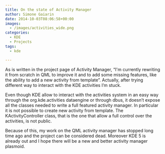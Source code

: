 ```yaml
---
title: On the state of Activity Manager
author: Simone Gaiarin
date: 2014-10-03T08:06:58+00:00
images:
  - /images/activities_wide.png
categories:
  - KDE
  - Projects
tags:
  - kde

---
```

As is written in the project page of Activity Manager, &#8220;I'm currently rewriting it from scratch in QML to improve it and to add some missing features, like the ability to add a new activity from template&#8221;. Actually, after trying different way to interact with the KDE activities I&#8217;m stuck.

<!--more-->Even though KDE allow to interact with the activities system in an easy way through the org.kde.activities dataengine or through dbus, it doesn&#8217;t expose all the classes needed to write a full featured activity manager. In particular it is not possible to create new activity from template. The KActivityController class, that is the one that allow a full control over the activities, is not public.

Because of this, my work on the QML activity manager has stopped long time ago and the project can be considered dead. Moreover KDE 5 is already out and I hope there will be a new and better activity manager plasmoid.
